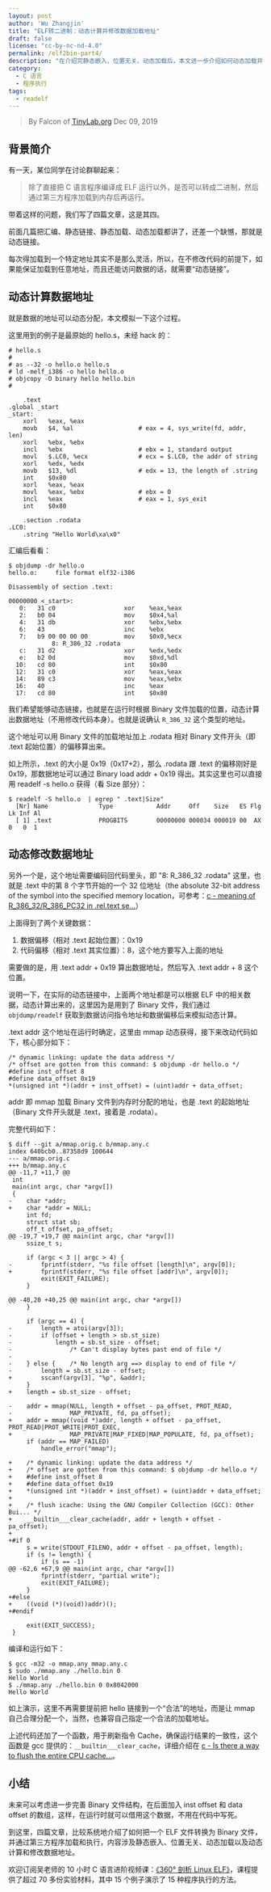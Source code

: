 ```yaml
---
layout: post
author: 'Wu Zhangjin'
title: "ELF转二进制：动态计算并修改数据加载地址"
draft: false
license: "cc-by-nc-nd-4.0"
permalink: /elf2bin-part4/
description: "在介绍完静态嵌入、位置无关、动态加载后，本文进一步介绍如何动态加载并动态计算数据加载地址"
category:
  - C 语言
  - 程序执行
tags:
  - readelf
---
```


> By Falcon of [TinyLab.org][1]
> Dec 09, 2019

## 背景简介

有一天，某位同学在讨论群聊起来：

> 除了直接把 C 语言程序编译成 ELF 运行以外，是否可以转成二进制，然后通过第三方程序加载到内存后再运行。

带着这样的问题，我们写了四篇文章，这是其四。

前面几篇把汇编、静态链接、静态加载、动态加载都讲了，还差一个缺憾，那就是动态链接。

每次得加载到一个特定地址其实不是那么灵活，所以，在不修改代码的前提下，如果能保证加载到任意地址，而且还能访问数据的话，就需要“动态链接”。

## 动态计算数据地址

就是数据的地址可以动态分配，本文模拟一下这个过程。

这里用到的例子是最原始的 hello.s，未经 hack 的：

    # hello.s
    #
    # as --32 -o hello.o hello.s
    # ld -melf_i386 -o hello hello.o
    # objcopy -O binary hello hello.bin
    #

        .text
    .global _start
    _start:
        xorl   %eax, %eax
        movb   $4, %al                  # eax = 4, sys_write(fd, addr, len)
        xorl   %ebx, %ebx
        incl   %ebx                     # ebx = 1, standard output
        movl   $.LC0, %ecx              # ecx = $.LC0, the addr of string
        xorl   %edx, %edx
        movb   $13, %dl                 # edx = 13, the length of .string
        int    $0x80
        xorl   %eax, %eax
        movl   %eax, %ebx               # ebx = 0
        incl   %eax                     # eax = 1, sys_exit
        int    $0x80

        .section .rodata
    .LC0:
        .string "Hello World\xa\x0"

汇编后看看：

    $ objdump -dr hello.o
    hello.o:     file format elf32-i386

    Disassembly of section .text:

    00000000 <_start>:
       0:	31 c0                	xor    %eax,%eax
       2:	b0 04                	mov    $0x4,%al
       4:	31 db                	xor    %ebx,%ebx
       6:	43                   	inc    %ebx
       7:	b9 00 00 00 00       	mov    $0x0,%ecx
    			8: R_386_32	.rodata
       c:	31 d2                	xor    %edx,%edx
       e:	b2 0d                	mov    $0xd,%dl
      10:	cd 80                	int    $0x80
      12:	31 c0                	xor    %eax,%eax
      14:	89 c3                	mov    %eax,%ebx
      16:	40                   	inc    %eax
      17:	cd 80                	int    $0x80

我们希望能够动态链接，也就是在运行时根据 Binary 文件加载的位置，动态计算出数据地址（不用修改代码本身）。也就是说确认 `R_386_32` 这个类型的地址。

这个地址可以用 Binary 文件的加载地址加上 .rodata 相对 Binary 文件开头（即 .text 起始位置）的偏移算出来。

如上所示，.text 的大小是 0x19（0x17+2），那么 .rodata 跟 .text 的偏移刚好是 0x19，那数据地址可以通过 Binary load addr + 0x19 得出。其实这里也可以直接用 readelf -s hello.o 获得（看 Size 部分）：

    $ readelf -S hello.o  | egrep " .text|Size"
      [Nr] Name              Type            Addr     Off    Size   ES Flg Lk Inf Al
      [ 1] .text             PROGBITS        00000000 000034 000019 00  AX  0   0  1

## 动态修改数据地址

另外一个是，这个地址需要编码回代码里头，即 "8: R_386_32 .rodata" 这里，也就是 .text 中的第 8 个字节开始的一个 32 位地址（the absolute 32-bit address of the symbol into the specified memory location，可参考：[c - meaning of R_386_32/R_386_PC32 in .rel.text se...](https://stackoverflow.com/questions/12412064/meaning-of-r-386-32-r-386-pc32-in-rel-text-section-of-elf)）

上面得到了两个关键数据：

1. 数据偏移（相对 .text 起始位置）：0x19
2. 代码偏移（相对 .text 其实位置）：8，这个地方要写入上面的地址

需要做的是，用 .text addr + 0x19 算出数据地址，然后写入 .text addr + 8 这个位置。

说明一下，在实际的动态链接中，上面两个地址都是可以根据 ELF 中的相关数据，动态计算出来的，这里因为是用到了 Binary 文件，我们通过 `objdump/readelf` 获取到数据访问指令地址和数据偏移后来模拟动态计算。

.text addr 这个地址在运行时确定，这里由 mmap 动态获得，接下来改动代码如下，核心部分如下：

    /* dynamic linking: update the data address */
    /* offset are gotten from this command: $ objdump -dr hello.o */
    #define inst_offset 8
    #define data_offset 0x19
    *(unsigned int *)(addr + inst_offset) = (uint)addr + data_offset;

addr 即 mmap 加载 Binary 文件到内存时分配的地址，也是 .text 的起始地址（Binary 文件开头就是 .text，接着是 .rodata）。

完整代码如下：

    $ diff --git a/mmap.orig.c b/mmap.any.c
    index 640bcb0..87358d9 100644
    --- a/mmap.orig.c
    +++ b/mmap.any.c
    @@ -11,7 +11,7 @@
     int
     main(int argc, char *argv[])
     {
    -    char *addr;
    +    char *addr = NULL;
         int fd;
         struct stat sb;
         off_t offset, pa_offset;
    @@ -19,7 +19,7 @@ main(int argc, char *argv[])
         ssize_t s;

         if (argc < 3 || argc > 4) {
    -        fprintf(stderr, "%s file offset [length]\n", argv[0]);
    +        fprintf(stderr, "%s file offset [addr]\n", argv[0]);
             exit(EXIT_FAILURE);
         }

    @@ -40,20 +40,25 @@ main(int argc, char *argv[])
         }

         if (argc == 4) {
    -        length = atoi(argv[3]);
    -        if (offset + length > sb.st_size)
    -            length = sb.st_size - offset;
    -                /* Can't display bytes past end of file */
    -
    -    } else {    /* No length arg ==> display to end of file */
    -        length = sb.st_size - offset;
    +        sscanf(argv[3], "%p", &addr);
         }
    +    length = sb.st_size - offset;

    -    addr = mmap(NULL, length + offset - pa_offset, PROT_READ,
    -                MAP_PRIVATE, fd, pa_offset);
    +    addr = mmap((void *)addr, length + offset - pa_offset, PROT_READ|PROT_WRITE|PROT_EXEC,
    +                MAP_PRIVATE|MAP_FIXED|MAP_POPULATE, fd, pa_offset);
         if (addr == MAP_FAILED)
             handle_error("mmap");

    +    /* dynamic linking: update the data address */
    +    /* offset are gotten from this command: $ objdump -dr hello.o */
    +    #define inst_offset 8
    +    #define data_offset 0x19
    +    *(unsigned int *)(addr + inst_offset) = (uint)addr + data_offset;
    +
    +    /* flush icache: Using the GNU Compiler Collection (GCC): Other Bui... */
    +    __builtin___clear_cache(addr, addr + length + offset - pa_offset);
    +
    +#if 0
         s = write(STDOUT_FILENO, addr + offset - pa_offset, length);
         if (s != length) {
             if (s == -1)
    @@ -62,6 +67,9 @@ main(int argc, char *argv[])
             fprintf(stderr, "partial write");
             exit(EXIT_FAILURE);
         }
    +#else
    +    ((void (*)(void))addr)();
    +#endif

         exit(EXIT_SUCCESS);
     }

编译和运行如下：

    $ gcc -m32 -o mmap.any mmap.any.c
    $ sudo ./mmap.any ./hello.bin 0
    Hello World
    $ ./mmap.any ./hello.bin 0 0x8042000
    Hello World

如上演示，这里不再需要提前把 hello 链接到一个“合法”的地址，而是让 mmap 自己合理分配一个，当然，也兼容自己指定一个合法的加载地址。

上述代码还加了一个函数，用于刷新指令 Cache，确保运行结果的一致性，这个函数是 gcc 提供的：`__builtin___clear_cache`，详细介绍在 [c - Is there a way to flush the entire CPU cache...](https://stackoverflow.com/questions/48527189/is-there-a-way-to-flush-the-entire-cpu-cache-related-to-a-program)。

## 小结

未来可以考虑进一步完善 Binary 文件结构，在后面加入 inst offset 和 data offset 的数组，这样，在运行时就可以借用这个数据，不用在代码中写死。

到这里，四篇文章，比较系统地介绍了如何把一个 ELF 文件转换为 Binary 文件，并通过第三方程序加载和执行，内容涉及静态嵌入、位置无关、动态加载以及动态计算和修改数据地址。

欢迎订阅吴老师的 10 小时 C 语言进阶视频课：[《360° 剖析 Linux ELF》](https://w.url.cn/s/AMcKZ3a)，课程提供了超过 70 多份实验材料，其中 15 个例子演示了 15 种程序执行的方法。

[1]: http://tinylab.org
